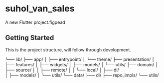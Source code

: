 # suhol_van_sales

A new Flutter project.figpead

## Getting Started

This is the project structure, will follow through development.

└── lib/
    ├── app/
    │   ├── entrypoint/
    │   └── theme/
    ├── presentation/
    │   ├── features/
    │   ├── widgets/
    │   ├── models/
    │   └── utils/
    ├── domain/
    │   ├── source/
    │   │   ├── remote/
    │   │   └── local/
    │   ├── di/  
    │   ├── models/
    │   └── utils/
    └── data/
        ├── di/
        ├── repo_impls/
        └── utils/  